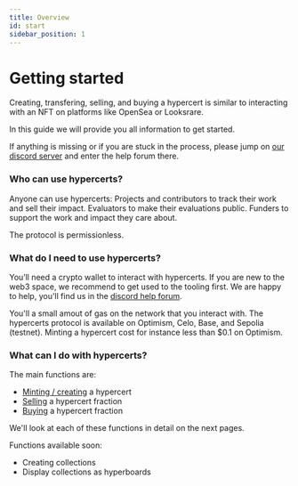 ```yaml
---
title: Overview
id: start
sidebar_position: 1
---
```


# Getting started

Creating, transfering, selling, and buying a hypercert is similar to interacting with an NFT on platforms like OpenSea or Looksrare. 

In this guide we will provide you all information to get started. 

If anything is missing or if you are stuck in the process, please jump on [our discord server](https://discord.gg/UZt8cBnP4w) and enter the help forum there.

### Who can use hypercerts?

Anyone can use hypercerts: Projects and contributors to track their work and sell their impact. Evaluators to make their evaluations public. Funders to support the work and impact they care about. 

The protocol is permissionless. 

### What do I need to use hypercerts?

You’ll need a crypto wallet to interact with hypercerts. If you are new to the web3 space, we recommend to get used to the tooling first. We are happy to help, you'll find us in the [discord help forum](https://discord.gg/UZt8cBnP4w).

You'll a small amout of gas on the network that you interact with. The hypercerts protocol is available on Optimism, Celo, Base, and Sepolia (testnet).  Minting a hypercert cost for instance less than $0.1 on Optimism.

### What can I do with hypercerts?

The main functions are:
- [Minting / creating](mint.md) a hypercert
- [Selling](sell.md) a hypercert fraction
- [Buying](buy.md) a hypercert fraction

We'll look at each of these functions in detail on the next pages.

Functions available soon:
- Creating collections
- Display collections as hyperboards